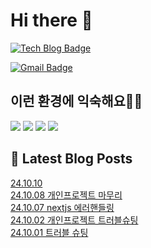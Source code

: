 # Hi there 👋

[![Tech Blog Badge](http://img.shields.io/badge/tistory-black?style=flat-square&logo=Tistory&link=https://codingpracticenote.tistory.com/)](https://codingpracticenote.tistory.com/)
	
[![Gmail Badge](https://img.shields.io/badge/Gmail-d14836?style=flat-square&logo=Gmail&logoColor=white&link=mailto:tkdrnr1215@gmail.com)](mailto:tkdrnr1215@gmail.com)

## 이런 환경에 익숙해요✍🏼

<img src="https://img.shields.io/badge/CSS3-1572B6?style=flat-square&logo=CSS3&logoColor=white"/> </t>
<img src="https://img.shields.io/badge/HTML5-E34F26?style=flat-square&logo=HTML5&logoColor=white"/> 
<img src="https://img.shields.io/badge/JavaScript-F7DF1E?style=flat-square&logo=JavaScript&logoColor=white"/>
<img src="https://img.shields.io/badge/TypeScript-3178C6?style=flat-square&logo=TypeScript&logoColor=white"/>

## 📕 Latest Blog Posts

<a href=https://codingpracticenote.tistory.com/343>24.10.10</a></br><a href=https://codingpracticenote.tistory.com/342>24.10.08 개인프로젝트 마무리</a></br><a href=https://codingpracticenote.tistory.com/341>24.10.07 nextjs 에러핸들링</a></br><a href=https://codingpracticenote.tistory.com/340>24.10.02 개인프로젝트 트러블슈팅</a></br><a href=https://codingpracticenote.tistory.com/339>24.10.01 트러블 슈팅</a></br>